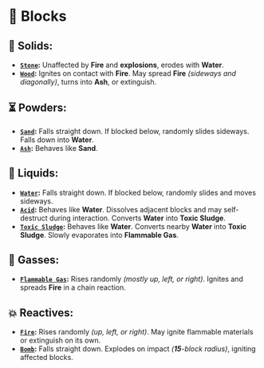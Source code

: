 # 🎲 Blocks

## 🧱 Solids:
- **[`Stone`](https://github.com/flmarsou/OpenGL_Sandbox/blob/main/src/block/solid/StoneBlock.cpp):** Unaffected by **Fire** and **explosions**, erodes with **Water**.
- **[`Wood`](https://github.com/flmarsou/OpenGL_Sandbox/blob/main/src/block/solid/WoodBlock.cpp):** Ignites on contact with **Fire**. May spread **Fire** *(sideways and diagonally)*, turns into **Ash**, or extinguish.

## ⏳ Powders:
- **[`Sand`](https://github.com/flmarsou/OpenGL_Sandbox/blob/main/src/block/powder/SandBlock.cpp):** Falls straight down. If blocked below, randomly slides sideways. Falls down into **Water**.
- **[`Ash`](https://github.com/flmarsou/OpenGL_Sandbox/blob/main/src/block/powder/AshBlock.cpp):** Behaves like **Sand**.

## 🌊 Liquids:
- **[`Water`](https://github.com/flmarsou/OpenGL_Sandbox/blob/main/src/block/liquid/WaterBlock.cpp):** Falls straight down. If blocked below, randomly slides and moves sideways.
- **[`Acid`](https://github.com/flmarsou/OpenGL_Sandbox/blob/main/src/block/liquid/AcidBlock.cpp):** Behaves like **Water**. Dissolves adjacent blocks and may self-destruct during interaction. Converts **Water** into **Toxic Sludge**.
- **[`Toxic Sludge`](https://github.com/flmarsou/OpenGL_Sandbox/blob/main/src/block/liquid/ToxicSludgeBlock.cpp):** Behaves like **Water**. Converts nearby **Water** into **Toxic Sludge**. Slowly evaporates into **Flammable Gas**.

## 💨 Gasses:
- **[`Flammable Gas`](https://github.com/flmarsou/OpenGL_Sandbox/blob/main/src/block/gas/FlammableGasBlock.cpp):** Rises randomly *(mostly up, left, or right)*. Ignites and spreads **Fire** in a chain reaction.

## 💥 Reactives:
- **[`Fire`](https://github.com/flmarsou/OpenGL_Sandbox/blob/main/src/block/reactive/FireBlock.cpp):** Rises randomly *(up, left, or right)*. May ignite flammable materials or extinguish on its own.
- **[`Bomb`](https://github.com/flmarsou/OpenGL_Sandbox/blob/main/src/block/reactive/BombBlock.cpp):** Falls straight down. Explodes on impact *(**15**-block radius)*, igniting affected blocks.
